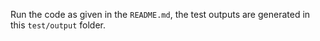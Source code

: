 Run the code as given in the `README.md`, the test outputs are generated in this `test/output` folder.